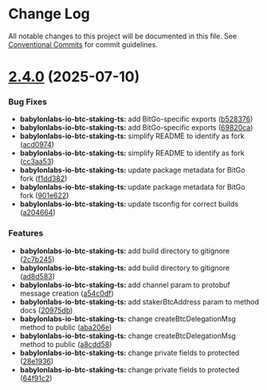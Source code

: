# Change Log

All notable changes to this project will be documented in this file.
See [Conventional Commits](https://conventionalcommits.org) for commit guidelines.

# [2.4.0](https://github.com/BitGo/BitGoJS/compare/@bitgo/babylonlabs-io-btc-staking-ts@1.2.0...@bitgo/babylonlabs-io-btc-staking-ts@2.4.0) (2025-07-10)

### Bug Fixes

- **babylonlabs-io-btc-staking-ts:** add BitGo-specific exports ([b528376](https://github.com/BitGo/BitGoJS/commit/b528376342d5010a603f39d68d5ddda580973d58))
- **babylonlabs-io-btc-staking-ts:** add BitGo-specific exports ([69820ca](https://github.com/BitGo/BitGoJS/commit/69820ca79200d801f2eba8206c5beb7e5e075f5d))
- **babylonlabs-io-btc-staking-ts:** simplify README to identify as fork ([acd0974](https://github.com/BitGo/BitGoJS/commit/acd097407e449c16a57f383427409d33ff8c3a6c))
- **babylonlabs-io-btc-staking-ts:** simplify README to identify as fork ([cc3aa53](https://github.com/BitGo/BitGoJS/commit/cc3aa532e8ecee2c15f07ca902e7bdc90688a123))
- **babylonlabs-io-btc-staking-ts:** update package metadata for BitGo fork ([f1dd382](https://github.com/BitGo/BitGoJS/commit/f1dd3828016da30985934c879c125746d6e1b9c8))
- **babylonlabs-io-btc-staking-ts:** update package metadata for BitGo fork ([901e622](https://github.com/BitGo/BitGoJS/commit/901e6221532265085598cb91c80965a325aeb40b))
- **babylonlabs-io-btc-staking-ts:** update tsconfig for correct builds ([a204664](https://github.com/BitGo/BitGoJS/commit/a204664d2dba485e39f2f7adb56420f792067f6d))

### Features

- **babylonlabs-io-btc-staking-ts:** add build directory to gitignore ([2c7b245](https://github.com/BitGo/BitGoJS/commit/2c7b245425858b4c1d01982c4383b01baeb54c0d))
- **babylonlabs-io-btc-staking-ts:** add build directory to gitignore ([ad8d583](https://github.com/BitGo/BitGoJS/commit/ad8d583ae08065c385a34b22aaa8f04d70f96b6b))
- **babylonlabs-io-btc-staking-ts:** add channel param to protobuf message creation ([a54c0df](https://github.com/BitGo/BitGoJS/commit/a54c0df83b00ab8371db3b8336c3c169a2100610))
- **babylonlabs-io-btc-staking-ts:** add stakerBtcAddress param to method docs ([20975db](https://github.com/BitGo/BitGoJS/commit/20975dbced7aa1ce69a236bc9b06c47efe10305f))
- **babylonlabs-io-btc-staking-ts:** change createBtcDelegationMsg method to public ([aba206e](https://github.com/BitGo/BitGoJS/commit/aba206edabf8a3a07a343689abeadf1a56700fd5))
- **babylonlabs-io-btc-staking-ts:** change createBtcDelegationMsg method to public ([a8cdd58](https://github.com/BitGo/BitGoJS/commit/a8cdd58b00c97fb19b92548582d0a89c714f3bdd))
- **babylonlabs-io-btc-staking-ts:** change private fields to protected ([28e1936](https://github.com/BitGo/BitGoJS/commit/28e1936db9c6073ee0e847562ab809e05a044e08))
- **babylonlabs-io-btc-staking-ts:** change private fields to protected ([64f91c2](https://github.com/BitGo/BitGoJS/commit/64f91c2aaf656dc6c90c274c9d099b302119faf9))
